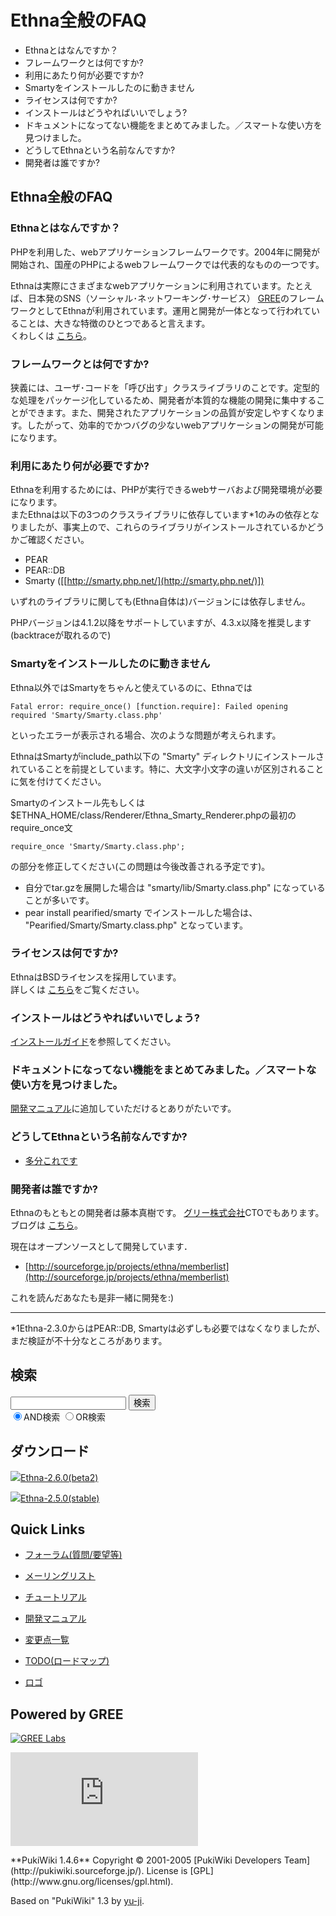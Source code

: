 # Ethna全般のFAQ
  - Ethnaとはなんですか？ 
  - フレームワークとは何ですか? 
  - 利用にあたり何が必要ですか? 
  - Smartyをインストールしたのに動きません 
  - ライセンスは何ですか? 
  - インストールはどうやればいいでしょう? 
  - ドキュメントになってない機能をまとめてみました。／スマートな使い方を見つけました。 
  - どうしてEthnaという名前なんですか? 
  - 開発者は誰ですか? 

## Ethna全般のFAQ [](ethna-document-faq-ethna_faq.html#t61f5bb8 "t61f5bb8")

### Ethnaとはなんですか？ [](ethna-document-faq-ethna_faq.html#a9fa99d8 "a9fa99d8")

PHPを利用した、webアプリケーションフレームワークです。2004年に開発が開始され、国産のPHPによるwebフレームワークでは代表的なものの一つです。

Ethnaは実際にさまざまなwebアプリケーションに利用されています。たとえば、日本発のSNS（ソーシャル･ネットワーキング･サービス） [GREE](http://www.gree.jp)のフレームワークとしてEthnaが利用されています。運用と開発が一体となって行われていることは、大きな特徴のひとつであると言えます。  
くわしくは [こちら](ethna-about.html "ethna-about (11d)")。

### フレームワークとは何ですか? [](ethna-document-faq-ethna_faq.html#zc1c39ad "zc1c39ad")

狭義には、ユーザ･コードを「呼び出す」クラスライブラリのことです。定型的な処理をパッケージ化しているため、開発者が本質的な機能の開発に集中することができます。また、開発されたアプリケーションの品質が安定しやすくなります。したがって、効率的でかつバグの少ないwebアプリケーションの開発が可能になります。

### 利用にあたり何が必要ですか? [](ethna-document-faq-ethna_faq.html#k8519831 "k8519831")

Ethnaを利用するためには、PHPが実行できるwebサーバおよび開発環境が必要になります。  
またEthnaは以下の3つのクラスライブラリに依存しています\*1のみの依存となりましたが、事実上ので、これらのライブラリがインストールされているかどうかご確認ください。

- PEAR
- PEAR::DB
- Smarty ([[http://smarty.php.net/](http://smarty.php.net/)])

いずれのライブラリに関しても(Ethna自体は)バージョンには依存しません。

PHPバージョンは4.1.2以降をサポートしていますが、4.3.x以降を推奨します(backtraceが取れるので)

### Smartyをインストールしたのに動きません [](ethna-document-faq-ethna_faq.html#m32f4918 "m32f4918")

Ethna以外ではSmartyをちゃんと使えているのに、Ethnaでは

    Fatal error: require_once() [function.require]: Failed opening required 'Smarty/Smarty.class.php'

といったエラーが表示される場合、次のような問題が考えられます。

EthnaはSmartyがinclude\_path以下の "Smarty" ディレクトリにインストールされていることを前提としています。特に、大文字小文字の違いが区別されることに気を付けてください。

Smartyのインストール先もしくは$ETHNA\_HOME/class/Renderer/Ethna\_Smarty\_Renderer.phpの最初のrequire\_once文

    require_once 'Smarty/Smarty.class.php';

の部分を修正してください(この問題は今後改善される予定です)。

- 自分でtar.gzを展開した場合は "smarty/lib/Smarty.class.php" になっていることが多いです。
- pear install pearified/smarty でインストールした場合は、 "Pearified/Smarty/Smarty.class.php" となっています。

### ライセンスは何ですか? [](ethna-document-faq-ethna_faq.html#d1f52301 "d1f52301")

EthnaはBSDライセンスを採用しています。  
詳しくは [こちら](ethna-document-faq-license.html "ethna-document-faq-license (1240d)")をご覧ください。

### インストールはどうやればいいでしょう? [](ethna-document-faq-ethna_faq.html#z4fb2347 "z4fb2347")

[インストールガイド](ethna-document-tutorial-install_guide.html "ethna-document-tutorial-install\_guide (16d)")を参照してください。

### ドキュメントになってない機能をまとめてみました。／スマートな使い方を見つけました。 [](ethna-document-faq-ethna_faq.html#m7ca1700 "m7ca1700")

[開発マニュアル](ethna-document-dev_guide.html "ethna-document-dev\_guide (302d)")に追加していただけるとありがたいです。

### どうしてEthnaという名前なんですか? [](ethna-document-faq-ethna_faq.html#rc214e81 "rc214e81")

- [多分これです](http://www.ff12.com/)

### 開発者は誰ですか? [](ethna-document-faq-ethna_faq.html#bdaf9dfe "bdaf9dfe")

Ethnaのもともとの開発者は藤本真樹です。 [グリー株式会社](http://www.gree.jp)CTOでもあります。ブログは [こちら](http://diary.eth.jp)。

現在はオープンソースとして開発しています．

- [http://sourceforge.jp/projects/ethna/memberlist](http://sourceforge.jp/projects/ethna/memberlist)

これを読んだあなたも是非一緒に開発を:)

<!-- ??END id:body -->
<!-- ??BEGIN id:summary --><!-- ??BEGIN id:note -->

* * *
\*1Ethna-2.3.0からはPEAR::DB, Smartyは必ずしも必要ではなくなりましたが、まだ検証が不十分なところがあります。  

<!-- ??END id:note -->
<!-- ??BEGIN id:trackback -->
<!-- ?? END id:trackback --><!-- ?? END id:attach -->
<!-- ?? END id:summary -->
<!-- ??END id:content -->
<!-- ?? END id:wrap_content --><!-- ??sidebar?? ========================================================== -->
<!-- ??BEGIN id:wrap_sidebar -->

<!-- ??BEGIN id:search_form -->

## 検索

<form action="http://ethna.jp/index.php?cmd=search" method="post">
            <input type="hidden" name="encode_hint" value="??">
            <input type="text" name="word" value="" size="20">
            <input type="submit" value="検索"><br>
            <input type="radio" name="type" value="AND" checked id="and_search"><label for="and_search">AND検索</label>
            <input type="radio" name="type" value="OR" id="or_search"><label for="or_search">OR検索</label>
    </form>

<!-- END id:search_form -->
<!-- ??BEGIN id:download_link -->

## ダウンロード

[![](image/minilogo.gif)Ethna-2.6.0(beta2)](ethna-download.html)

[![](image/minilogo.gif)Ethna-2.5.0(stable)](ethna-download.html)

<!-- END id:download_link -->
<!-- ??BEGIN id:download_link -->

## Quick Links

- [フォーラム(質問/要望等)](ethna-community-forum.html)
- [メーリングリスト](http://ml.ethna.jp/mailman/listinfo/users)

- [チュートリアル](ethna-document-tutorial.html)
- [開発マニュアル](ethna-document-dev_guide.html)
- [変更点一覧](ethna-document-changes.html)

- [TODO(ロードマップ)](TODO.html)
- [ロゴ](ethna-logo.html)

<!-- END id:download_link -->
<!-- ??BEGIN id:search_form -->

## Powered by GREE

 [![GREE Labs](http://labs.gree.jp/image/greelabs_logo.gif)](http://labs.gree.jp/)

<!-- END id:search_form -->
 [![SourceForge.jp](http://sourceforge.jp/sflogo.php?group_id=1343)](http://sourceforge.jp/)

<!-- ??END id:sidebar -->
<!-- ??END id:wrap_sidebar -->
<!-- ??END id:main --><!-- ?? Footer ?? ========================================================== -->
<!-- ??BEGIN id:footer -->
<!-- ??BEGIN id:copyright --> **PukiWiki 1.4.6** Copyright © 2001-2005 [PukiWiki Developers Team](http://pukiwiki.sourceforge.jp/). License is [GPL](http://www.gnu.org/licenses/gpl.html).  
 Based on "PukiWiki" 1.3 by [yu-ji](http://factage.com/yu-ji/).
<!-- ??END id:copyright -->
<!-- ??END id:footer --><!-- ?? END ?? ============================================================= -->
<!-- ??END id:wrapper -->
